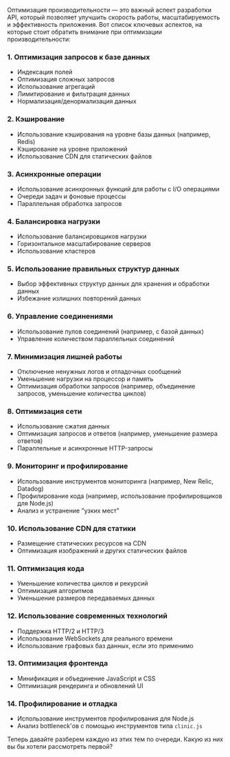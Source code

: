 Оптимизация производительности — это важный аспект разработки API, который позволяет улучшить скорость работы, масштабируемость и эффективность приложения. Вот список ключевых аспектов, на которые стоит обратить внимание при оптимизации производительности:

### 1. **Оптимизация запросов к базе данных**
   - Индексация полей
   - Оптимизация сложных запросов
   - Использование агрегаций
   - Лимитирование и фильтрация данных
   - Нормализация/денормализация данных

### 2. **Кэширование**
   - Использование кэширования на уровне базы данных (например, Redis)
   - Кэширование на уровне приложений
   - Использование CDN для статических файлов

### 3. **Асинхронные операции**
   - Использование асинхронных функций для работы с I/O операциями
   - Очереди задач и фоновые процессы
   - Параллельная обработка запросов

### 4. **Балансировка нагрузки**
   - Использование балансировщиков нагрузки
   - Горизонтальное масштабирование серверов
   - Использование кластеров

### 5. **Использование правильных структур данных**
   - Выбор эффективных структур данных для хранения и обработки данных
   - Избежание излишних повторений данных

### 6. **Управление соединениями**
   - Использование пулов соединений (например, с базой данных)
   - Управление количеством параллельных соединений

### 7. **Минимизация лишней работы**
   - Отключение ненужных логов и отладочных сообщений
   - Уменьшение нагрузки на процессор и память
   - Оптимизация обработки запросов (например, объединение запросов, уменьшение количества циклов)

### 8. **Оптимизация сети**
   - Использование сжатия данных
   - Оптимизация запросов и ответов (например, уменьшение размера ответов)
   - Параллельные и асинхронные HTTP-запросы

### 9. **Мониторинг и профилирование**
   - Использование инструментов мониторинга (например, New Relic, Datadog)
   - Профилирование кода (например, использование профилировщиков для Node.js)
   - Анализ и устранение "узких мест"

### 10. **Использование CDN для статики**
   - Размещение статических ресурсов на CDN
   - Оптимизация изображений и других статических файлов

### 11. **Оптимизация кода**
   - Уменьшение количества циклов и рекурсий
   - Оптимизация алгоритмов
   - Уменьшение размеров передаваемых данных

### 12. **Использование современных технологий**
   - Поддержка HTTP/2 и HTTP/3
   - Использование WebSockets для реального времени
   - Использование графовых баз данных, если это применимо

### 13. **Оптимизация фронтенда**
   - Минификация и объединение JavaScript и CSS
   - Оптимизация рендеринга и обновлений UI

### 14. **Профилирование и отладка**
   - Использование инструментов профилирования для Node.js
   - Анализ bottleneck'ов с помощью инструментов типа `clinic.js`

Теперь давайте разберем каждую из этих тем по очереди. Какую из них вы бы хотели рассмотреть первой?
